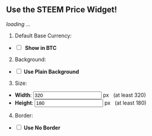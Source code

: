 ## Use the STEEM Price Widget!
<div class="pull-right" id="widgetsample">
<em>loading ...</em>
</div>

1. Default Base Currency: 
  * <input type="checkbox" onclick="compilewidget()" id="choiceusebtc"> <b>&nbsp;Show in BTC</b>
2. Background: 
  * <input type="checkbox" onclick="compilewidget()" id="choicenobg">&nbsp;<b>Use Plain Background</b>
3. Size:
  * **Width**: <input type="text" onchange="compilewidget()" id="choicewidth" name="choicewidth" value="320"> px &nbsp;&nbsp;(at least 320)
  * **Height**: <input type="text" onchange="compilewidget()" id="choiceheight" name="choiceheight" value="180"> px &nbsp;&nbsp;(at least 180)
4. Border: 
  * <input type="checkbox" onclick="compilewidget()" id="choicenoborder">&nbsp;<b>Use No Border</b>


<script src="https://ajax.googleapis.com/ajax/libs/jquery/3.2.1/jquery.min.js" async></script>
<script src="customize.js"></script>
